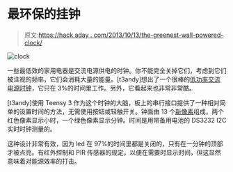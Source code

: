 # 最环保的挂钟

> 原文:[https://hack aday . com/2013/10/13/the-greenest-wall-powered-clock/](https://hackaday.com/2013/10/13/the-greenest-wall-powered-clock/)

![clock](../Images/6101309031b64c979ef43db6c9bece85.png)

一些最低效的家用电器是交流电源供电的时钟。你不能完全关掉它们，考虑到它们被注视的频率，它们会消耗大量的能量。[t3andy]想出了一个很棒的[低功率交流电源时钟](http://forum.pjrc.com/threads/24319-NeoPixel-Teensy-3-Green-AC-Mains-Clock-Project-The-greenest-AC-Mains-Clock-in-USA)，它只在 3%的时间里工作。另外，它看起来也非常非常酷。

[t3andy]使用 Teensy 3 作为这个时钟的大脑，板上的串行接口提供了一种相对简单的设置时间的方法，无需使用按钮或轻触开关。钟面由 13 个[新像素](http://www.adafruit.com/products/1260)组成，两个红色像素显示小时，一个绿色像素显示分钟。时间是用带备用电池的 DS3232 I2C 实时时钟测量的。

这种设计非常有效，因为 led 在 97%的时间里都是关闭的，只有在一分钟的顶部才被点亮。有红外控制和 PIR 传感器的规定，以便在需要时显示时间，但这显然意味着对能源效率的打击。